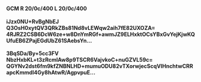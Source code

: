 #### GCM R 20/0c/400 L 20/0c/400
**iJzx0NU+RvBgNbEJ**<br/>**Q3OsH0xytQV3QRkZBs81Nd8vLEWqw2aih7fE82UXOZA=**<br/>**4RJRZ2CSB6DcW6ze+w8DnYmRGf+awmJZ9ELHxktOCsYBxGvYejKjwKQUfuEB6ZPajEGdUbZ61SAebsYn...**<br/><br/>
**3BqSDa/By+5cc3FV**<br/>**NbzHxbKL+t3zRcmIAw8p9TSCR6VajvkoC+nuGZVL59c=**<br/>**QGYNv2dst6fm9kfZNBNLHD+mumuODU82vTXorwjecScqVIHnchtwCRRapcKmmdl4Gy8hAtwR/AgpvpuE...**